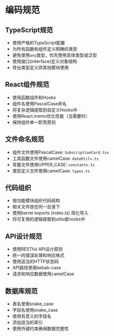 # 编码规范

## TypeScript规范
- 使用严格的TypeScript配置
- 为所有函数和组件定义明确的类型
- 避免使用`any`类型，优先使用具体类型或泛型
- 使用接口(interface)定义对象结构
- 导出类型定义供其他模块使用

## React组件规范
- 使用函数组件和Hooks
- 组件名使用PascalCase命名
- 将复杂逻辑提取到自定义Hooks中
- 使用React.memo优化性能（当需要时）
- 保持组件单一职责原则

## 文件命名规范
- 组件文件使用PascalCase: `SubscriptionCard.tsx`
- 工具函数文件使用camelCase: `dateUtils.ts`
- 常量文件使用UPPER_CASE: `constants.ts`
- 类型定义文件使用camelCase: `types.ts`

## 代码组织
- 按功能模块组织代码结构
- 相关文件放在同一目录下
- 使用barrel exports (index.ts) 简化导入
- 将可复用的逻辑提取到utils或hooks中

## API设计规范
- 使用RESTful API设计原则
- 统一的错误处理和响应格式
- 使用适当的HTTP状态码
- API路径使用kebab-case
- 请求和响应数据使用camelCase

## 数据库规范
- 表名使用snake_case
- 字段名使用snake_case
- 使用有意义的字段名
- 添加适当的索引
- 使用外键约束确保数据完整性